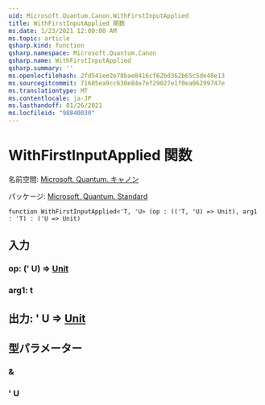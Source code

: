 ```yaml
---
uid: Microsoft.Quantum.Canon.WithFirstInputApplied
title: WithFirstInputApplied 関数
ms.date: 1/23/2021 12:00:00 AM
ms.topic: article
qsharp.kind: function
qsharp.namespace: Microsoft.Quantum.Canon
qsharp.name: WithFirstInputApplied
qsharp.summary: ''
ms.openlocfilehash: 2fd541ee2e78bae8416cf62bd362b65c5de48e13
ms.sourcegitcommit: 71605ea9cc630e84e7ef29027e1f0ea06299747e
ms.translationtype: MT
ms.contentlocale: ja-JP
ms.lasthandoff: 01/26/2021
ms.locfileid: "98840030"
---
```

# <a name="withfirstinputapplied-function"></a>WithFirstInputApplied 関数

名前空間: [Microsoft. Quantum. キャノン](xref:Microsoft.Quantum.Canon)

パッケージ: [Microsoft. Quantum. Standard](https://nuget.org/packages/Microsoft.Quantum.Standard)




```qsharp
function WithFirstInputApplied<'T, 'U> (op : (('T, 'U) => Unit), arg1 : 'T) : ('U => Unit)
```


## <a name="input"></a>入力

### <a name="op--tu--unit"></a>op: (' U) => [Unit](xref:microsoft.quantum.lang-ref.unit) 




### <a name="arg1--t"></a>arg1: t





## <a name="output--u--unit"></a>出力: ' U => [Unit](xref:microsoft.quantum.lang-ref.unit) 



## <a name="type-parameters"></a>型パラメーター

### <a name="t"></a>&


### <a name="u"></a>' U

